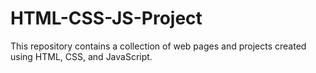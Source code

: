 # HTML-CSS-JS-Project
This repository contains a collection of web pages and projects created using HTML, CSS, and JavaScript.
